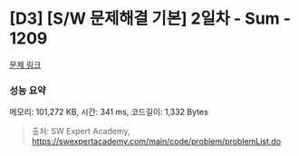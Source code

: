 # [D3] [S/W 문제해결 기본] 2일차 - Sum - 1209 

[문제 링크](https://swexpertacademy.com/main/code/problem/problemDetail.do?contestProbId=AV13_BWKACUCFAYh) 

### 성능 요약

메모리: 101,272 KB, 시간: 341 ms, 코드길이: 1,332 Bytes



> 출처: SW Expert Academy, https://swexpertacademy.com/main/code/problem/problemList.do